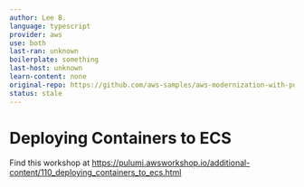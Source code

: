 ```yaml
---
author: Lee B.
language: typescript
provider: aws
use: both
last-ran: unknown
boilerplate: something
last-host: unknown
learn-content: none
original-repo: https://github.com/aws-samples/aws-modernization-with-pulumi/tree/master/content
status: stale
---
```


# Deploying Containers to ECS

Find this workshop at https://pulumi.awsworkshop.io/additional-content/110_deploying_containers_to_ecs.html